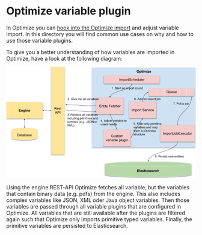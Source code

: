 # Optimize variable plugin

In Optimize you can [hook into the Optimize import](https://docs.camunda.org/optimize/latest/technical-guide/plugins/variable-import/) 
and adjust variable import. In this directory you will find common use cases on why and how to use
those variable plugins.

To give you a better understanding of how variables are imported in Optimize, 
have a look at the following diagram:

![Variable Import][1]

Using the engine REST-API Optimize fetches all variable, but the variables 
that contain binary data (e.g. pdfs) from the engine. This also includes complex 
variables like JSON, XML oder Java object variables. Then those variables are 
passed through all variable plugins that are configured in Optimize. All variables 
that are still available after the plugins are filtered again such that Optimize
only imports primitive typed variables. Finally, the primitive variables are 
persisted to Elasticsearch.

[1]: ../docs/optimize-variable-import.png